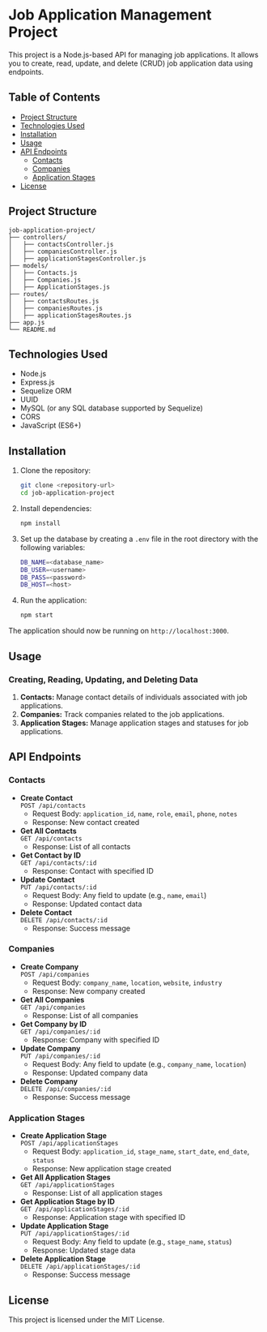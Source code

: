 # Job Application Management Project

This project is a Node.js-based API for managing job applications. It allows you to create, read, update, and delete (CRUD) job application data using endpoints.

## Table of Contents

- [Project Structure](#project-structure)
- [Technologies Used](#technologies-used)
- [Installation](#installation)
- [Usage](#usage)
- [API Endpoints](#api-endpoints)
  - [Contacts](#contacts)
  - [Companies](#companies)
  - [Application Stages](#application-stages)
- [License](#license)

## Project Structure

```
job-application-project/
├── controllers/
│   ├── contactsController.js
│   ├── companiesController.js
│   ├── applicationStagesController.js
├── models/
│   ├── Contacts.js
│   ├── Companies.js
│   ├── ApplicationStages.js
├── routes/
│   ├── contactsRoutes.js
│   ├── companiesRoutes.js
│   ├── applicationStagesRoutes.js
├── app.js
└── README.md
```

## Technologies Used

- Node.js
- Express.js
- Sequelize ORM
- UUID
- MySQL (or any SQL database supported by Sequelize)
- CORS
- JavaScript (ES6+)

## Installation

1. Clone the repository:

   ```bash
   git clone <repository-url>
   cd job-application-project
   ```

2. Install dependencies:

   ```bash
   npm install
   ```

3. Set up the database by creating a `.env` file in the root directory with the following variables:

   ```bash
   DB_NAME=<database_name>
   DB_USER=<username>
   DB_PASS=<password>
   DB_HOST=<host>
   ```

4. Run the application:
   ```bash
   npm start
   ```

The application should now be running on `http://localhost:3000`.

## Usage

### Creating, Reading, Updating, and Deleting Data

1. **Contacts:** Manage contact details of individuals associated with job applications.
2. **Companies:** Track companies related to the job applications.
3. **Application Stages:** Manage application stages and statuses for job applications.

## API Endpoints

### Contacts

- **Create Contact**  
  `POST /api/contacts`
  - Request Body: `application_id`, `name`, `role`, `email`, `phone`, `notes`
  - Response: New contact created
- **Get All Contacts**  
  `GET /api/contacts`
  - Response: List of all contacts
- **Get Contact by ID**  
  `GET /api/contacts/:id`
  - Response: Contact with specified ID
- **Update Contact**  
  `PUT /api/contacts/:id`
  - Request Body: Any field to update (e.g., `name`, `email`)
  - Response: Updated contact data
- **Delete Contact**  
  `DELETE /api/contacts/:id`
  - Response: Success message

### Companies

- **Create Company**  
  `POST /api/companies`
  - Request Body: `company_name`, `location`, `website`, `industry`
  - Response: New company created
- **Get All Companies**  
  `GET /api/companies`
  - Response: List of all companies
- **Get Company by ID**  
  `GET /api/companies/:id`
  - Response: Company with specified ID
- **Update Company**  
  `PUT /api/companies/:id`
  - Request Body: Any field to update (e.g., `company_name`, `location`)
  - Response: Updated company data
- **Delete Company**  
  `DELETE /api/companies/:id`
  - Response: Success message

### Application Stages

- **Create Application Stage**  
  `POST /api/applicationStages`
  - Request Body: `application_id`, `stage_name`, `start_date`, `end_date`, `status`
  - Response: New application stage created
- **Get All Application Stages**  
  `GET /api/applicationStages`
  - Response: List of all application stages
- **Get Application Stage by ID**  
  `GET /api/applicationStages/:id`
  - Response: Application stage with specified ID
- **Update Application Stage**  
  `PUT /api/applicationStages/:id`
  - Request Body: Any field to update (e.g., `stage_name`, `status`)
  - Response: Updated stage data
- **Delete Application Stage**  
  `DELETE /api/applicationStages/:id`
  - Response: Success message

## License

This project is licensed under the MIT License.
